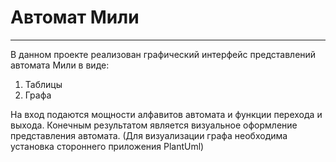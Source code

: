 # Автомат Мили
___
В данном проекте реализован графический интерфейс представлений автомата Мили в виде:
  1) Таблицы
  2) Графа
  
На вход подаются мощности алфавитов автомата и функции перехода и выхода. Конечным результатом является визуальное оформление представления автомата.
(Для визуализации графа необходима установка стороннего приложения PlantUml)
